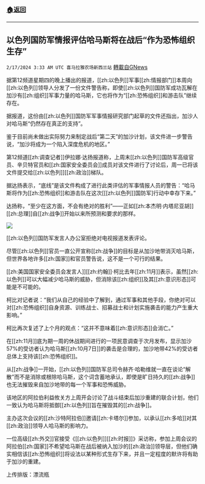 ###  [:house:返回](README.md)
---


## 以色列国防军情报评估哈马斯将在战后“作为恐怖组织生存”
`2/17/2024 3:33 AM UTC 喜马拉雅农场新西兰站` [轉載自GNews](https://gnews.org/articles/2317595)

据第12频道星期四的晚上播出的报道，[[zh:以色列]]军事[[zh:情报部门]]本周向[[zh:以色列]]领导人分发了一份文件警告称，即使[[zh:以色列]]国防军成功瓦解在加沙有[[zh:组织]]军事力量的哈马斯，它也将作为“[[zh:恐怖组织]]和游击队”继续存在。

据报道，这份由[[zh:以色列]]国防军军事情报研究部门起草的文件还指出，加沙人对哈马斯“仍然存在真正的支持”。

鉴于目前尚未做出实际努力来制定战后“第二天”的加沙计划，该文件进一步警告说，“加沙将成为一个陷入深度危机的地区。”

第12频道[[zh:调查记者]]伊拉娜·达扬报道称，上周末[[zh:以色列]]国防军高级官员、辛贝特官员和[[zh:国家安全委员会]]成员对该文件进行了讨论后，周一已将该文件提交给[[zh:以色列]][[zh:政治]]梯队。

据达扬表示，“底线”是该文件构成了进行此类评估的军事情报人员的警告：“哈马斯将作为[[zh:恐怖组织]]和游击队在这次\[[[zh:以色列]]国防军\]行动中幸存下来。”

达扬称，“至少在这方面，不会有绝对的胜利”——正如[[zh:本杰明·内塔尼亚胡]][[zh:总理]]自[[zh:战争]]开始以来所预测和要求的那样。

![](ipfs://QmdmqgZCA6ZkZBG1z3fr13BDtW2zhbHSNrG8QytpUmfkf9?.png)

[[zh:以色列]]国防军发言人办公室拒绝对电视报道发表评论。

尽管[[zh:以色列]]官员一直公开宣称[[zh:战争]]的目标是从加沙地带消灭哈马斯，但世界各地许多[[zh:国家]]和官员警告说，这不是一个可行的结果。

[[zh:美国国家安全委员会发言人]][[zh:约翰]]·柯比去年[[zh:11月]]表示，虽然[[zh:以色列]]可以大幅减少哈马斯的威胁，但消除该[[zh:组织]]及其[[zh:意识形态]]可能是不可能的。

柯比对记者说：“我们从自己的经验中了解到，通过军事和其他手段，你绝对可以对[[zh:恐怖组织]]自身资源、训练战士、招募战士和计划实施袭击的能力产生重大影响。”

柯比再次复述了上个月的观点：“这并不意味着[[zh:意识形态]]会消亡。”

在[[zh:11月]]底为期一周的休战期间进行的一项民意调查于次月发布，显示加沙57%的受访者认为哈马斯[[zh:10月7日]]的袭击是合理的，加沙地带42%的受访者总体上支持该[[zh:恐怖组织]]。

从[[zh:战争]]一开始，[[zh:以色列]]国防军总司令赫齐·哈勒维就一直在谈论“解散”而不是消除或根除哈马斯，这个词含蓄地承认，即使是旷日持久的[[zh:战争]]也无法摧毁来自加沙地带的每一个军事和恐怖威胁。

该地区的阿拉伯利益攸关方上周开会讨论了战斗结束后加沙重建的联合计划，他们一致认为哈马斯将抵御[[zh:以色列]]旨在摧毁其的[[zh:战争]]。

主办这次会议的[[zh:沙特阿拉伯]]邀请[[zh:卡塔尔]]参加，以承认[[zh:多哈]]对其[[zh:政治]]领导人哈马斯的影响力。

一位高级[[zh:外交]]官接受《[[zh:以色列]][[zh:时报]]》采访称，参加上周会议的阿拉伯[[zh:国家]]不希望哈马斯在战后被纳入加沙的[[zh:政治]]领导层，但他们确实相信该[[zh:恐怖组织]]将设法以某种形式生存下来，并且一定程度的默许将有助于加沙的重建。

上传排版：漂流瓶

